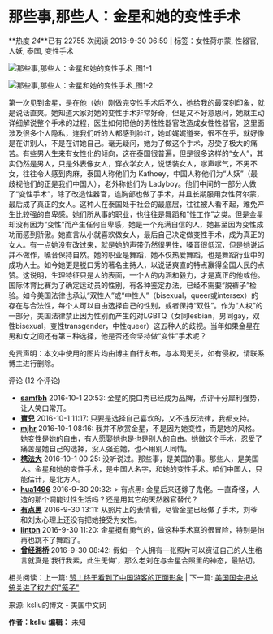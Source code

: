 # 那些事,那些人：金星和她的变性手术

**热度 _24_**已有 22755 次阅读 2016-9-30 06:59 | 标签：女性荷尔蒙, 性器官, 人妖, 泰国, 变性手术

![那些事,那些人：金星和她的变性手术_图1-1](https://cdnwww.sinovision.net/data/attachment/album/201609/29/194712272pc1wgan82w276.png)

![那些事,那些人：金星和她的变性手术_图1-2](https://cdnwww.sinovision.net/data/attachment/album/201609/29/194710fovz5ovn9k2fnnno.png)

第一次见到金星，是在他（她）刚做完变性手术后不久，她给我的最深刻印象，就是说话直爽。她知道大家对她的变性手术非常好奇，但是又不好意思问，她就主动详细解说整个手术的过程，医生如何把他的男性性器官改造成女性性器官，这里面涉及很多个人隐私，连我们听的人都感到脸红，她却娓娓道来，很不在乎，就好像是在讲别人，不是在讲她自己。毫无疑问，她为了做这个手术，忍受了极大的痛苦。有些男人生来有女性化的倾向，这在泰国很普遍，但是很多这样的“女人”，其实仍然是男人，只是外表像女人，穿衣学女人，说话装女人，嗲声嗲气，不男不女，往往令人感到肉麻，泰国人称他们为 Kathoey，中国人称他们为“人妖”（最歧视他们的正是我们中国人），老外称他们为 Ladyboy。他们中间的一部分人做了“变性手术”，除了改造性器官，连胸部也做了手术，并且长期服用女性荷尔蒙，最后成了真正的女人。这种人在泰国处于社会的最底层，往往被人看不起，难免产生比较强的自卑感。她们所从事的职业，也往往是舞蹈和“性工作”之类。但是金星却没有因为“变性”而产生任何自卑感，她是一个充满自信的人，她甚至因为变性成功而感到骄傲。她直言从小就喜欢做女人，最后自己决定做变性手术，成为真正的女人。有一点她没有改过来，就是她的声带仍然很男性，嗓音很低沉，但是她说话并不做作，嗓音保持自然。她的职业是舞蹈，她不仅热爱舞蹈，也是舞蹈行业中的成功人士。如今她更是脱口秀的著名主持人，以说话爽直的特点赢得全国人民的点赞。这说明，生理特征只是人的表面，一个人的内涵和毅力，才是真正的他或他。国际体育比赛为了确定运动员的性别，有各种鉴定办法，已经不需要“脱裤子”检验。如今美国法律也承认“双性人”或“中性人”（bisexual，queer或intersex）的存在与合法性，每个人可以自由选择自己的性别，或者保持“双性”。作为“人权”的一部分，美国法律禁止因为性别而产生的对LGBTQ（女同lesbian，男同gay，双性bisexual，变性transgender，中性queer）这五种人的歧视。当年如果金星在男和女之间还有第三种选择，他是否还会坚持做“变性”手术呢？

免责声明：本文中使用的图片均由博主自行发布，与本网无关，如有侵权，请联系博主进行删除。

评论 (12 个评论)

- **[samfbh](https://www.sinovision.net/home/space/uid/460878.html)** 2016-10-1 20:53: 金星的脱口秀已经成为品牌，点评十分犀利强势，让人笑口常开。  
- **[寶兒](https://www.sinovision.net/home/space/uid/361241.html)** 2016-10-1 11:17: 只要是选择自己喜欢的，又不违反法律，我都支持。  
- **[mjhr](https://www.sinovision.net/home/space/uid/142833.html)** 2016-10-1 08:16: 我并不欣赏金星，不是因为她变性，而是她的风格。她变性是她的自由，有人愿娶她也是也是别人的自由。她做这个手术，忍受了痛苦是她自己的选择，没人强迫她，也不用别人同情。  
- **[槜法大](https://www.sinovision.net/home/space/uid/157018.html)** 2016-10-1 00:25: 没听说过。那些事，是美国的事。那些人，是美国人。金星和她的变性手术，是中国人名字，和她的变性手术。咱们中国人，只能估计，是北方人。  
- **[hua1496](https://www.sinovision.net/home/space/uid/74143.html)** 2016-9-30 20:32: > 有点黑: 金星后来还嫁了鬼佬。一直奇怪，人造的那个洞能过性生活吗？还是用其它的天然器官替代？  
- **[有点黑](https://www.sinovision.net/home/space/uid/54351.html)** 2016-9-30 13:11: 从照片上的表情看，尽管金星已经做了手术，刘爷和刘太心理上还没有把她接受为女性。  
- **[linton](https://www.sinovision.net/home/space/uid/52126.html)** 2016-9-30 11:20: 金星挺有勇气的，做这种手术真的很冒险，特别是怕再也跳不了舞蹈了。  
- **[曾经湘桥](https://www.sinovision.net/home/space/uid/372810.html)** 2016-9-30 08:42: 假如一个人拥有一张照片可以资证自己的人生格言就真是'我行我素，此生无悔'，那么老刘在与金星合照里的神态，最贴切。  

相关阅读：上一篇: [赞！终于看到了中国游客的正面形象](https://www.sinovision.net/home/space/do/blog/uid/3453/id/297910.html) | 下一篇: [美国国会把总统关进了权力的"笼子"](https://www.sinovision.net/home/space/do/blog/uid/3453/id/297687.html)

来源: ksliu的博文 - 美国中文网

**作者：ksliu**
**编辑：** 未知